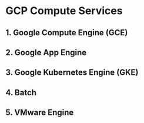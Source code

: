 # GCP Compute Services

## 1. Google Compute Engine (GCE)

## 2. Google App Engine

## 3. Google Kubernetes Engine (GKE)

## 4. Batch

## 5. VMware Engine
